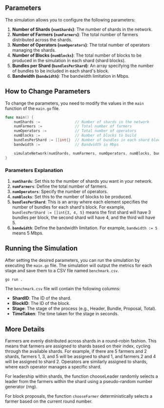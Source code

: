 ## Parameters

The simulation allows you to configure the following parameters:

1. **Number of Shards (`numShards`)**: The number of shards in the network.
2. **Number of Farmers (`numFarmers`)**: The total number of farmers distributed across the shards.
3. **Number of Operators (`numOperators`)**: The total number of operators managing the shards.
4. **Number of Blocks (`numBlocks`)**: The total number of blocks to be produced in the simulation in each shard (shard blocks).
5. **Bundles per Shard (`bundlesPerShard`)**: An array specifying the number of bundles to be included in each shard's block.
6. **Bandwidth (`bandwidth`)**: The bandwidth limitation in Mbps.

## How to Change Parameters

To change the parameters, you need to modify the values in the `main` function of the `main.go` file. 
```go
func main() {
    numShards :=                // Number of shards in the network
    numFarmers :=               // Total number of farmers
    numOperators :=             // Total number of operators
    numBlocks :=                // Number of blocks to build
    bundlesPerShard := []int{}  // Number of bundles in each shard block
    bandwidth :=                // Bandwidth in Mbps

    simulateNetwork(numShards, numFarmers, numOperators, numBlocks, bundlesPerShard, bandwidth)
}
```

### Parameters Explanation

1. **`numShards`**: Set this to the number of shards you want in your network.
2. **`numFarmers`**: Define the total number of farmers.
3. **`numOperators`**: Specify the number of operators.
4. **`numBlocks`**: Set this to the number of blocks to be produced. 
5. **`bundlesPerShard`**: This is an array where each element specifies the number of bundles for each shard's block. For example, `bundlesPerShard := []int{3, 4, 5}` means the first shard will have 3 bundles per block, the second shard will have 4, and the third will have 5.
6. **`bandwidth`**: Define the bandwidth limitation. For example, `bandwidth := 5` means 5 Mbps.

## Running the Simulation

After setting the desired parameters, you can run the simulation by executing the `main.go` file. The simulation will output the metrics for each stage and save them to a CSV file named `benchmark.csv`.

```sh
go run .
```

The `benchmark.csv` file will contain the following columns:

- **ShardID**: The ID of the shard.
- **BlockID**: The ID of the block.
- **Stage**: The stage of the process (e.g., Header, Bundle, Proposal, Total).
- **TimeTaken**: The time taken for the stage in seconds.


## More Details

Farmers are evenly distributed across shards in a round-robin fashion. This means that farmers are assigned to shards based on their index, cycling through the available shards. For example, if there are 5 farmers and 2 shards, farmers 1, 3, and 5 will be assigned to shard 1, and farmers 2 and 4 will be assigned to shard 2. Operators are similarly assigned to shards, where each operator manages a specific shard.

For leadership within shards, the function chooseLeader randomly selects a leader from the farmers within the shard using a pseudo-random number generator (rng).

For block proposals, the function `chooseFarmer` deterministically selects a farmer based on the current round number.